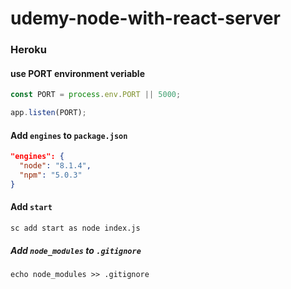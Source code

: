 # udemy-node-with-react-server


### Heroku

#### use PORT environment veriable

```javascript index.js
const PORT = process.env.PORT || 5000;

app.listen(PORT);
```

#### Add `engines` to `package.json`

```json package.json
"engines": {
  "node": "8.1.4",
  "npm": "5.0.3"
}
```

#### Add `start`

```unix
sc add start as node index.js
```

##### Add `node_modules` to `.gitignore`

```unix
echo node_modules >> .gitignore
```
